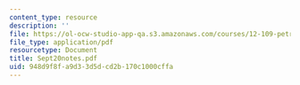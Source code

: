 ```yaml
---
content_type: resource
description: ''
file: https://ol-ocw-studio-app-qa.s3.amazonaws.com/courses/12-109-petrology-fall-2005/948d9f8fa9d33d5dcd2b170c1000cffa_Sept20notes.pdf
file_type: application/pdf
resourcetype: Document
title: Sept20notes.pdf
uid: 948d9f8f-a9d3-3d5d-cd2b-170c1000cffa
---
```

